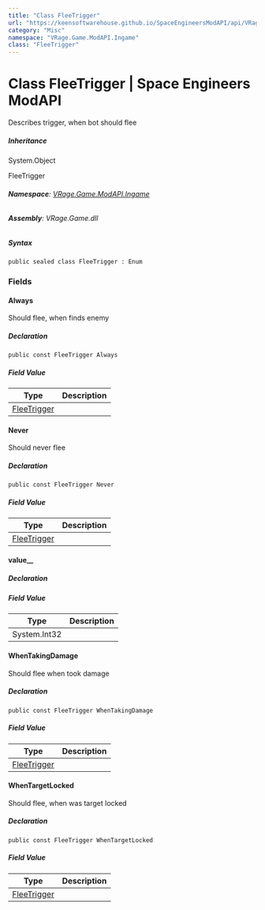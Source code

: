 ```yaml
---
title: "Class FleeTrigger"
url: "https://keensoftwarehouse.github.io/SpaceEngineersModAPI/api/VRage.Game.ModAPI.Ingame.FleeTrigger.html"
category: "Misc"
namespace: "VRage.Game.ModAPI.Ingame"
class: "FleeTrigger"
---
```


# Class FleeTrigger | Space Engineers ModAPI

Describes trigger, when bot should flee

##### Inheritance

System.Object

FleeTrigger

###### **Namespace**: [VRage.Game.ModAPI.Ingame](https://keensoftwarehouse.github.io/SpaceEngineersModAPI/api/VRage.Game.ModAPI.Ingame.html)

###### **Assembly**: VRage.Game.dll

##### Syntax

```
public sealed class FleeTrigger : Enum
```

### Fields

#### Always

Should flee, when finds enemy

##### Declaration

```
public const FleeTrigger Always
```

##### Field Value

| Type | Description |
| --- | --- |
| [FleeTrigger](https://keensoftwarehouse.github.io/SpaceEngineersModAPI/api/VRage.Game.ModAPI.Ingame.FleeTrigger.html) |     |

#### Never

Should never flee

##### Declaration

```
public const FleeTrigger Never
```

##### Field Value

| Type | Description |
| --- | --- |
| [FleeTrigger](https://keensoftwarehouse.github.io/SpaceEngineersModAPI/api/VRage.Game.ModAPI.Ingame.FleeTrigger.html) |     |

#### value\_\_

##### Declaration

##### Field Value

| Type | Description |
| --- | --- |
| System.Int32 |     |

#### WhenTakingDamage

Should flee when took damage

##### Declaration

```
public const FleeTrigger WhenTakingDamage
```

##### Field Value

| Type | Description |
| --- | --- |
| [FleeTrigger](https://keensoftwarehouse.github.io/SpaceEngineersModAPI/api/VRage.Game.ModAPI.Ingame.FleeTrigger.html) |     |

#### WhenTargetLocked

Should flee, when was target locked

##### Declaration

```
public const FleeTrigger WhenTargetLocked
```

##### Field Value

| Type | Description |
| --- | --- |
| [FleeTrigger](https://keensoftwarehouse.github.io/SpaceEngineersModAPI/api/VRage.Game.ModAPI.Ingame.FleeTrigger.html) |     |